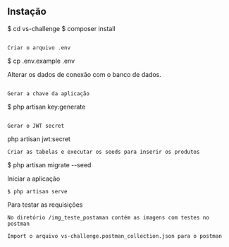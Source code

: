 ## Instação

$ cd vs-challenge
$ composer install
```

Criar o arquivo .env
```
$ cp .env.example .env

Alterar os dados de conexão com o banco de dados.

```

Gerar a chave da aplicação
```
$ php artisan key:generate
```

Gerar o JWT secret
```
php artisan jwt:secret
```
Criar as tabelas e executar os seeds para inserir os produtos
```
$ php artisan migrate --seed

Iniciar a aplicação
```
$ php artisan serve
```
Para testar as requisições
```
No diretório /img_teste_postaman contém as imagens com testes no postman

Import o arquivo vs-challenge.postman_collection.json para o postman

```